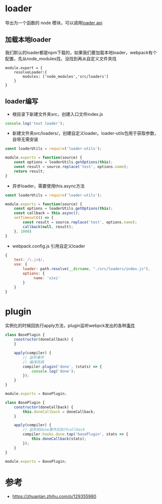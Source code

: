 # loader
导出为一个函数的 node 模块，可以调用[loader api](https://www.webpackjs.com/api/loaders/)

## 加载本地loader
我们默认的loader都是npm下载的，如果我们要加载本地loader，webpack有个配置，先从node_modules找，没找到再从自定义文件夹找
```
module.export = {
    resolveLoader:{
        modules: ['node_modules','src/loaders']
    }
}
```

## loader编写
- 根目录下新建文件夹src，创建入口文件index.js
```javascript
console.log('test loader');
```
- 新建文件夹src/loaders/，创建自定义loader。loader-utils包用于获取参数，自带无需安装
```javascript
const loaderUtils = require('loader-utils');

module.exports = function(source) {
    const options = loaderUtils.getOptions(this);
    const result = source.replace('test', options.name);
    return result;
}
```
- 异步loader，需要使用this.async方法
```javascript
const loaderUtils = require('loader-utils');

module.exports = function(source) {
    const options = loaderUtils.getOptions(this);
    const callback = this.async();
    setTimeout(() => {
        const result = source.replace('test', options.name);
        callback(null, result);
    }, 1000)
}
```
- webpack.config.js 引用自定义loader
```javascript
{
    test: /\.js$/,
    use: {
        loader: path.resolve(__dirname, "./src/loaders/index.js"),
        options: {
             name: 'xixi'
        }
    }
}
```

# plugin
实例化的时候回执行apply方法，plugin监听webpck发出的各种[事件](https://www.webpackjs.com/api/compiler-hooks/#emit)
```javascript
class BasePlugin {
    constructor(doneCallback) {
    }

    apply(compiler) {
        // 监听事件
        // 编译完成
        compiler.plugin('done', (stats) => {
            console.log('done');
        });
    }
}

module.exports = BasePlugin;
```

```javascript
class BasePlugin {
    constructor(doneCallback) {
        this.doneCallback = doneCallback;
    }

    apply(compiler) {
        // 监听到done事件后执行callback
        compiler.hooks.done.tap('basePlugin', stats => {
            this.doneCallback(stats);
        });
    }
}

module.exports = BasePlugin;
```

# 参考
- https://zhuanlan.zhihu.com/p/129355980
